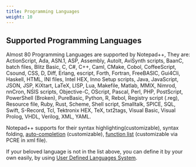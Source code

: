 ```yaml
---
title: Programming Languages
weight: 10
---
```


## Supported Programming Languages

Almost 80 Programming Languages are supported by Notepad++, They are:
ActionScript, Ada, ASN.1, ASP, Assembly, AutoIt, AviSynth scripts, BaanC, batch files, Blitz Basic, C, C#, C++, Caml, CMake, Cobol, CoffeeScript, Csound, CSS, D, Diff, Erlang, escript, Forth, Fortran, FreeBASIC, Gui4Cli, Haskell, HTML, INI files, Intel HEX, Inno Setup scripts, Java, JavaScript, JSON, JSP, KiXtart, LaTeX, LISP, Lua, Makefile, Matlab, MMIX, Nimrod, nnCron, NSIS scripts, Objective-C, OScript, Pascal, Perl, PHP, PostScript, PowerShell (Broken), PureBasic, Python, R, Rebol, Registry script (.reg), Resource file, Ruby, Rust, Scheme, Shell script, Smalltalk, SPICE, SQL, Swift, S-Record, Tcl, Tektronix HEX, TeX, txt2tags, Visual Basic, Visual Prolog, VHDL, Verilog, XML, YAML.

Notepad++ supports for their syntax highlighting(customizable), syntax folding, [auto-completion](../auto-completion/_index.en.md) (customizable), [function list](../function-list/_index.en.md) (customizable via PCRE in xml file).


If your beloved language is not in the list above, you can define it by your own easily, by using [User Defined Languages System](../user-defined-language-system/_index.en.md).


